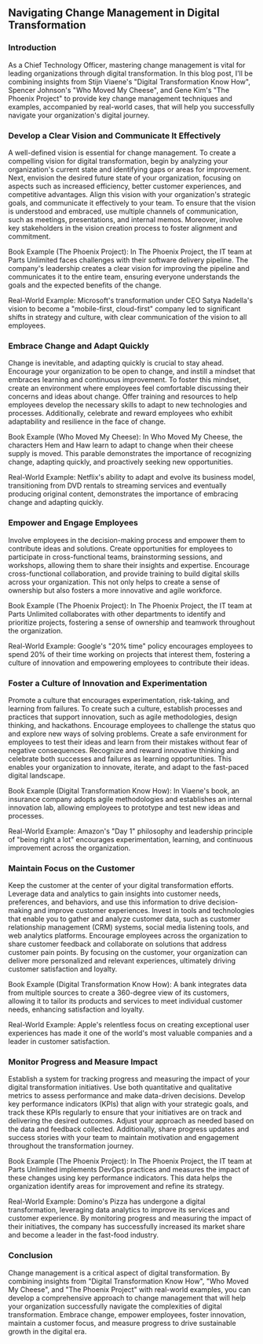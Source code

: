 ## Navigating Change Management in Digital Transformation

### Introduction
As a Chief Technology Officer, mastering change management is vital for leading organizations through digital transformation. In this blog post, I'll be combining insights from Stijn Viaene's "Digital Transformation Know How", Spencer Johnson's "Who Moved My Cheese", and Gene Kim's "The Phoenix Project" to provide key change management techniques and examples, accompanied by real-world cases, that will help you successfully navigate your organization's digital journey.

### Develop a Clear Vision and Communicate It Effectively
A well-defined vision is essential for change management. To create a compelling vision for digital transformation, begin by analyzing your organization's current state and identifying gaps or areas for improvement. Next, envision the desired future state of your organization, focusing on aspects such as increased efficiency, better customer experiences, and competitive advantages. Align this vision with your organization's strategic goals, and communicate it effectively to your team. To ensure that the vision is understood and embraced, use multiple channels of communication, such as meetings, presentations, and internal memos. Moreover, involve key stakeholders in the vision creation process to foster alignment and commitment.

Book Example (The Phoenix Project): In The Phoenix Project, the IT team at Parts Unlimited faces challenges with their software delivery pipeline. The company's leadership creates a clear vision for improving the pipeline and communicates it to the entire team, ensuring everyone understands the goals and the expected benefits of the change.

Real-World Example: Microsoft's transformation under CEO Satya Nadella's vision to become a "mobile-first, cloud-first" company led to significant shifts in strategy and culture, with clear communication of the vision to all employees.

### Embrace Change and Adapt Quickly
Change is inevitable, and adapting quickly is crucial to stay ahead. Encourage your organization to be open to change, and instill a mindset that embraces learning and continuous improvement. To foster this mindset, create an environment where employees feel comfortable discussing their concerns and ideas about change. Offer training and resources to help employees develop the necessary skills to adapt to new technologies and processes. Additionally, celebrate and reward employees who exhibit adaptability and resilience in the face of change.

Book Example (Who Moved My Cheese): In Who Moved My Cheese, the characters Hem and Haw learn to adapt to change when their cheese supply is moved. This parable demonstrates the importance of recognizing change, adapting quickly, and proactively seeking new opportunities.

Real-World Example: Netflix's ability to adapt and evolve its business model, transitioning from DVD rentals to streaming services and eventually producing original content, demonstrates the importance of embracing change and adapting quickly.

### Empower and Engage Employees
Involve employees in the decision-making process and empower them to contribute ideas and solutions. Create opportunities for employees to participate in cross-functional teams, brainstorming sessions, and workshops, allowing them to share their insights and expertise. Encourage cross-functional collaboration, and provide training to build digital skills across your organization. This not only helps to create a sense of ownership but also fosters a more innovative and agile workforce.

Book Example (The Phoenix Project): In The Phoenix Project, the IT team at Parts Unlimited collaborates with other departments to identify and prioritize projects, fostering a sense of ownership and teamwork throughout the organization.

Real-World Example: Google's "20% time" policy encourages employees to spend 20% of their time working on projects that interest them, fostering a culture of innovation and empowering employees to contribute their ideas.

### Foster a Culture of Innovation and Experimentation
Promote a culture that encourages experimentation, risk-taking, and learning from failures. To create such a culture, establish processes and practices that support innovation, such as agile methodologies, design thinking, and hackathons. Encourage employees to challenge the status quo and explore new ways of solving problems. Create a safe environment for employees to test their ideas and learn from their mistakes without fear of negative consequences. Recognize and reward innovative thinking and celebrate both successes and failures as learning opportunities. This enables your organization to innovate, iterate, and adapt to the fast-paced digital landscape.

Book Example (Digital Transformation Know How): In Viaene's book, an insurance company adopts agile methodologies and establishes an internal innovation lab, allowing employees to prototype and test new ideas and processes.

Real-World Example: Amazon's "Day 1" philosophy and leadership principle of "being right a lot" encourages experimentation, learning, and continuous improvement across the organization.

### Maintain Focus on the Customer
Keep the customer at the center of your digital transformation efforts. Leverage data and analytics to gain insights into customer needs, preferences, and behaviors, and use this information to drive decision-making and improve customer experiences. Invest in tools and technologies that enable you to gather and analyze customer data, such as customer relationship management (CRM) systems, social media listening tools, and web analytics platforms. Encourage employees across the organization to share customer feedback and collaborate on solutions that address customer pain points. By focusing on the customer, your organization can deliver more personalized and relevant experiences, ultimately driving customer satisfaction and loyalty.

Book Example (Digital Transformation Know How): A bank integrates data from multiple sources to create a 360-degree view of its customers, allowing it to tailor its products and services to meet individual customer needs, enhancing satisfaction and loyalty.

Real-World Example: Apple's relentless focus on creating exceptional user experiences has made it one of the world's most valuable companies and a leader in customer satisfaction.

### Monitor Progress and Measure Impact
Establish a system for tracking progress and measuring the impact of your digital transformation initiatives. Use both quantitative and qualitative metrics to assess performance and make data-driven decisions. Develop key performance indicators (KPIs) that align with your strategic goals, and track these KPIs regularly to ensure that your initiatives are on track and delivering the desired outcomes. Adjust your approach as needed based on the data and feedback collected. Additionally, share progress updates and success stories with your team to maintain motivation and engagement throughout the transformation journey.

Book Example (The Phoenix Project): In The Phoenix Project, the IT team at Parts Unlimited implements DevOps practices and measures the impact of these changes using key performance indicators. This data helps the organization identify areas for improvement and refine its strategy.

Real-World Example: Domino's Pizza has undergone a digital transformation, leveraging data analytics to improve its services and customer experience. By monitoring progress and measuring the impact of their initiatives, the company has successfully increased its market share and become a leader in the fast-food industry.

### Conclusion

Change management is a critical aspect of digital transformation. By combining insights from "Digital Transformation Know How", "Who Moved My Cheese", and "The Phoenix Project" with real-world examples, you can develop a comprehensive approach to change management that will help your organization successfully navigate the complexities of digital transformation. Embrace change, empower employees, foster innovation, maintain a customer focus, and measure progress to drive sustainable growth in the digital era.